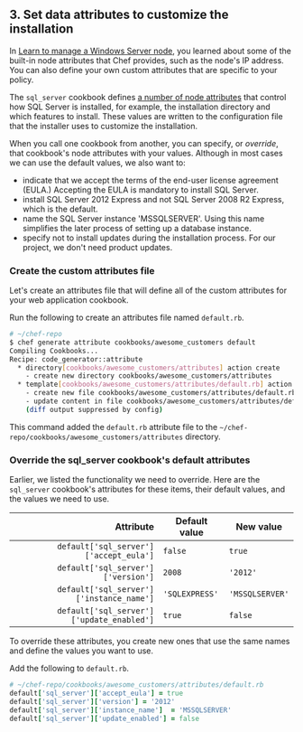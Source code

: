 ## 3. Set data attributes to customize the installation

In [Learn to manage a Windows Server node](/manage-a-node/windows/), you learned about some of the built-in node attributes that Chef provides, such as the node's IP address. You can also define your own custom attributes that are specific to your policy.

The `sql_server` cookbook defines [a number of node attributes](https://github.com/opscode-cookbooks/sql_server/blob/master/attributes/server.rb) that control how SQL Server is installed, for example, the installation directory and which features to install. These values are written to the configuration file that the installer uses to customize the installation.

When you call one cookbook from another, you can specify, or _override_, that cookbook's node attributes with your values. Although in most cases we can use the default values, we also want to:

* indicate that we accept the terms of the end-user license agreement (EULA.) Accepting the EULA is mandatory to install SQL Server.
* install SQL Server 2012 Express and not SQL Server 2008 R2 Express, which is the default.
* name the SQL Server instance 'MSSQLSERVER'. Using this name simplifies the later process of setting up a database instance.
* specify not to install updates during the installation process. For our project, we don't need product updates.

### Create the custom attributes file

Let's create an attributes file that will define all of the custom attributes for your web application cookbook.

Run the following to create an attributes file named <code class="file-path">default.rb</code>.

```bash
# ~/chef-repo
$ chef generate attribute cookbooks/awesome_customers default
Compiling Cookbooks...
Recipe: code_generator::attribute
  * directory[cookbooks/awesome_customers/attributes] action create
    - create new directory cookbooks/awesome_customers/attributes
  * template[cookbooks/awesome_customers/attributes/default.rb] action create
    - create new file cookbooks/awesome_customers/attributes/default.rb
    - update content in file cookbooks/awesome_customers/attributes/default.rb from none to e3b0c4
    (diff output suppressed by config)
```

This command added the <code class="file-path">default.rb</code> attribute file to the <code class="file-path">~/chef-repo/cookbooks/awesome_customers/attributes</code> directory.

### Override the sql_server cookbook's default attributes

Earlier, we listed the functionality we need to override. Here are the `sql_server` cookbook's attributes for these items, their default values, and the values we need to use.

| Attribute                              | Default value       | New value       |
|---------------------------------------:|---------------------|-----------------|
| `default['sql_server']['accept_eula']`    | `false`             | `true`          |
| `default['sql_server']['version']`        | `2008`              | `'2012'`        |
| `default['sql_server']['instance_name']`  | `'SQLEXPRESS'`      | `'MSSQLSERVER'` |
| `default['sql_server']['update_enabled']` | `true`              | `false`         |

To override these attributes, you create new ones that use the same names and define the values you want to use.

Add the following to <code class="file-path">default.rb</code>.

```ruby
# ~/chef-repo/cookbooks/awesome_customers/attributes/default.rb
default['sql_server']['accept_eula'] = true
default['sql_server']['version'] = '2012'
default['sql_server']['instance_name']  = 'MSSQLSERVER'
default['sql_server']['update_enabled'] = false
```
